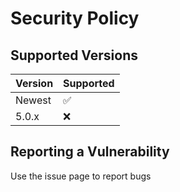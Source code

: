 # Security Policy

## Supported Versions



| Version | Supported          |
| ------- | ------------------ |
| Newest  | :white_check_mark: |
| 5.0.x   | :x:                |

## Reporting a Vulnerability

Use the issue page to report bugs

